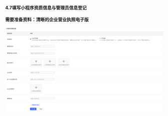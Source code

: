#### 4.7填写小程序资质信息与管理员信息登记

**需要准备资料：清晰的企业营业执照电子版**

![图片](./image/6feb8257-d0e5-4d27-a43d-ca0de967ecf9.051.png)